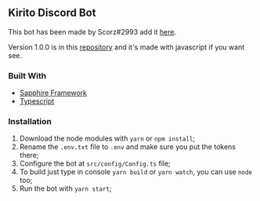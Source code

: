 ## Kirito Discord Bot
This bot has been made by Scorz#2993 add it [here](https://discord.com/api/oauth2/authorize?client_id=851514463781781545&permissions=2147483648&scope=bot).

Version 1.0.0 is in this [repository](https://github.com/GitScorz/kirito-bot) and it's made with javascript if you want see.

### Built With
* [Sapphire Framework](https://www.sapphirejs.dev/)
* [Typescript](https://www.typescriptlang.org/)

### Installation

1. Download the node modules with `yarn` or `npm install`;
2. Rename the `.env.txt` file to `.env` and make sure you put the tokens there; 
3. Configure the bot at `src/config/Config.ts` file;
4. To build just type in console `yarn build` or `yarn watch`, you can use `node` too;
5. Run the bot with `yarn start`;
